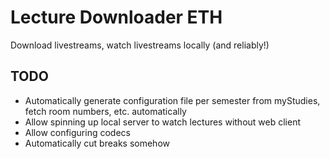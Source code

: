 # Lecture Downloader ETH

Download livestreams, watch livestreams locally (and reliably!)

## TODO

- Automatically generate configuration file per semester from myStudies, fetch room numbers, etc. automatically
- Allow spinning up local server to watch lectures without web client
- Allow configuring codecs
- Automatically cut breaks somehow
